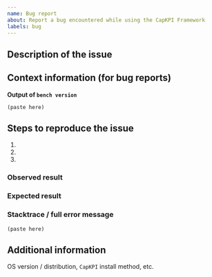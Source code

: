 ```yaml
---
name: Bug report
about: Report a bug encountered while using the CapKPI Framework
labels: bug
---
```


<!--
Welcome to the CapKPI Framework issue tracker! Before creating an issue, please heed the following:

1. This tracker should only be used to report bugs and request features / enhancements to CapKPI
    - For questions and general support, use https://stackoverflow.com/questions/tagged/capkpi
    - For documentation issues, refer to https://capkpiframework.com/docs/user/en or the developer cheetsheet https://github.com/capkpi/capkpi/wiki/Developer-Cheatsheet
2. Use the search function before creating a new issue. Duplicates will be closed and directed to
   the original discussion.
3. When making a bug report, make sure you provide all required information. The easier it is for
   maintainers to reproduce, the faster it'll be fixed.
4. If you think you know what the reason for the bug is, share it with us. Maybe put in a PR 😉
-->

## Description of the issue

## Context information (for bug reports)

**Output of `bench version`**
```
(paste here)
```

## Steps to reproduce the issue

1.
2.
3.

### Observed result

### Expected result

### Stacktrace / full error message

```
(paste here)
```

## Additional information

OS version / distribution, `CapKPI` install method, etc.
